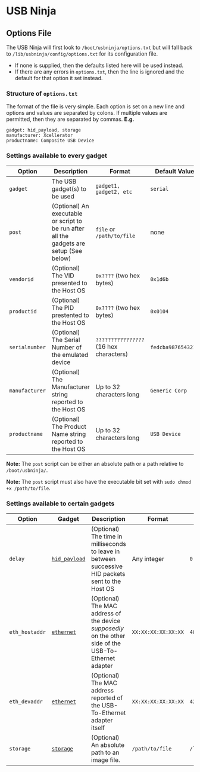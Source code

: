 # USB Ninja
## Options File

The USB Ninja will first look to `/boot/usbninja/options.txt` but will fall back to `/lib/usbninja/config/options.txt` for its configuration file.
* If none is supplied, then the defaults listed here will be used instead.
* If there are any errors in `options.txt`, then the line is ignored and the default for that option it set instead.

### Structure of `options.txt`
The format of the file is very simple. Each option is set on a new line and options and values are separated by colons. If multiple values are permitted, then they are separated by commas.
**E.g.**
```
gadget: hid_payload, storage
manufacturer: Xcellerator
productname: Composite USB Device
```

### Settings available to every gadget
|Option|Description|Format|Default Value|
|-|-|-|-|
|`gadget`|The USB gadget(s) to be used|`gadget1, gadget2, etc`|`serial`|
|`post`|(Optional) An executable or script to be run after all the gadgets are setup (See below)|`file` or `/path/to/file`|none|
|`vendorid`|(Optional) The VID presented to the Host OS|`0x????` (two hex bytes)|`0x1d6b`|
|`productid`|(Optional) The PID prestented to the Host OS|`0x????` (two hex bytes)|`0x0104`|
|`serialnumber`|(Optional) The Serial Number of the emulated device|`????????????????` (16 hex characters)|`fedcba9876543210`|
|`manufacturer`|(Optional) The Manufacturer string reported to the Host OS|Up to 32 characters long|`Generic Corp`|
|`productname`|(Optional) The Product Name string reported to the Host OS|Up to 32 characters long|`USB Device`|

**Note:** The `post` script can be either an absolute path or a path relative to `/boot/usbninja/`.

**Note:** The `post` script must also have the executable bit set with `sudo chmod +x /path/to/file`.

### Settings available to certain gadgets
|Option|Gadget|Description|Format|Default Value|
|-|-|-|-|-|
|`delay`|[`hid_payload`](HID.md)|(Optional) The time in milliseconds to leave in between successive HID packets sent to the Host OS|Any integer|`0`|
|`eth_hostaddr`|[`ethernet`](ETHERNET.md)|(Optional) The MAC address of the device _supposedly_ on the other side of the USB-To-Ethernet adapter|`XX:XX:XX:XX:XX:XX`|`48:6f:73:74:50:43`|
|`eth_devaddr`|[`ethernet`](ETHERNET.md)|(Optional) The MAC address reported of the USB-To-Ethernet adapter itself|`XX:XX:XX:XX:XX:XX`|`42:61:64:55:53:42`|
|`storage`|[`storage`](STORAGE.md)|(Optional) An absolute path to an image file.|`/path/to/file`|`/lib/usbninja/storage.img`|
